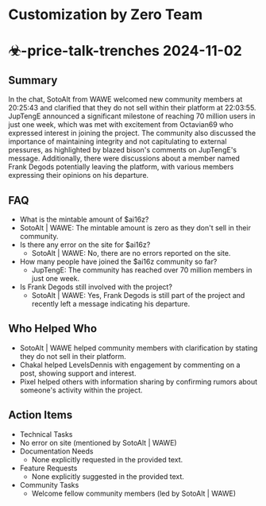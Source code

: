 # Customization by Zero Team

# ☣-price-talk-trenches 2024-11-02

## Summary
 In the chat, SotoAlt from WAWE welcomed new community members at 20:25:43 and clarified that they do not sell within their platform at 22:03:55. JupTengE announced a significant milestone of reaching 70 million users in just one week, which was met with excitement from Octavian69 who expressed interest in joining the project. The community also discussed the importance of maintaining integrity and not capitulating to external pressures, as highlighted by blazed bison's comments on JupTengE's message. Additionally, there were discussions about a member named Frank Degods potentially leaving the platform, with various members expressing their opinions on his departure.

## FAQ
 - What is the mintable amount of $ai16z?
  - SotoAlt | WAWE: The mintable amount is zero as they don't sell in their community.
- Is there any error on the site for $ai16z?
  - SotoAlt | WAWE: No, there are no errors reported on the site.
- How many people have joined the $ai16z community so far?
  - JupTengE: The community has reached over 70 million members in just one week.
- Is Frank Degods still involved with the project?
  - SotoAlt | WAWE: Yes, Frank Degods is still part of the project and recently left a message indicating his departure.

## Who Helped Who
 - SotoAlt | WAWE helped community members with clarification by stating they do not sell in their platform.
- Chakal helped LevelsDennis with engagement by commenting on a post, showing support and interest.
- Pixel helped others with information sharing by confirming rumors about someone's activity within the project.

## Action Items
 - Technical Tasks
  - No error on site (mentioned by SotoAlt | WAWE)
- Documentation Needs
  - None explicitly requested in the provided text.
- Feature Requests
  - None explicitly suggested in the provided text.
- Community Tasks
  - Welcome fellow community members (led by SotoAlt | WAWE)

